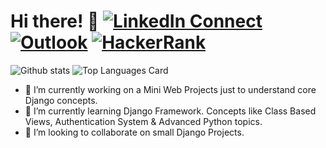 # Hi there! :wave: [![LinkedIn Connect](https://img.shields.io/badge/IN-Connect-blue)](https://www.linkedin.com/in/vinay-baliyan-646ba1170/)  [![Outlook](https://img.shields.io/badge/Outlook-Mail%20me-blue)](mailto:baliyanvinay17@outlook.com)  [![HackerRank](https://img.shields.io/badge/HR-HackerRank-blue)](https://www.hackerrank.com/baliyanvinay17)

![Github stats](https://github-readme-stats.vercel.app/api?username=baliyanvinay&theme=gotham&show_icons=true&count_private=true)
![Top Languages Card](https://github-readme-stats.vercel.app/api/top-langs/?username=baliyanvinay&layout=compact&theme=gotham&exclude_repo=Python-Learning,Python-Data-Analysis)


- 🔭 I’m currently working on a Mini Web Projects just to understand core Django concepts. 
- 🌱 I’m currently learning Django Framework. Concepts like Class Based Views, Authentication System & Advanced Python topics. 
- 👯 I’m looking to collaborate on small Django Projects.
